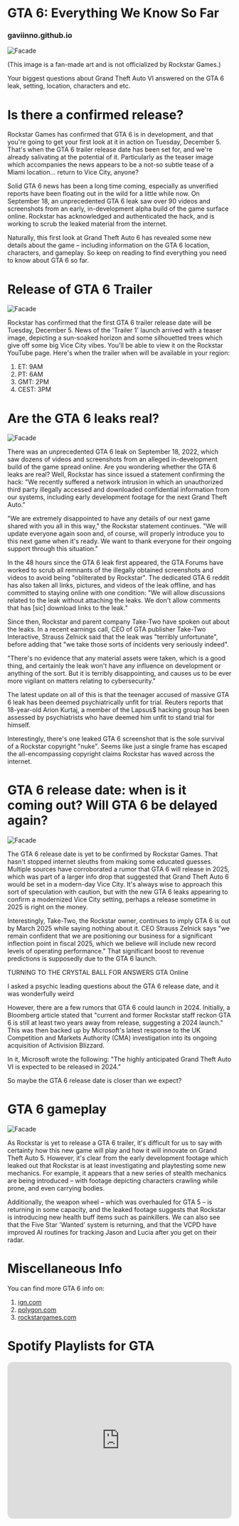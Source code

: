 # GTA 6: Everything We Know So Far  

### gaviinno.github.io

![Facade](https://www.hindustantimes.com/ht-img/img/2023/10/29/550x309/32143358-gta-setting-birgt-riesige-gefahr-schuld-i_1695890871511_1698600347847.jpg)

(This image is a fan-made art and is not officialized by Rockstar Games.)

Your biggest questions about Grand Theft Auto VI answered on the GTA 6 leak, setting, location, characters and etc.

# Is there a confirmed release?

Rockstar Games has confirmed that GTA 6 is in development, and that you're going to get your first look at it in action on Tuesday, December 5. That's when the GTA 6 trailer release date has been set for, and we're already salivating at the potential of it. Particularly as the teaser image which accompanies the news appears to be a not-so subtle tease of a Miami location... return to Vice City, anyone? 

Solid GTA 6 news has been a long time coming, especially as unverified reports have been floating out in the wild for a little while now. On September 18, an unprecedented GTA 6 leak saw over 90 videos and screenshots from an early, in-development alpha build of the game surface online. Rockstar has acknowledged and authenticated the hack, and is working to scrub the leaked material from the internet. 

Naturally, this first look at Grand Theft Auto 6 has revealed some new details about the game – including information on the GTA 6 location, characters, and gameplay. So keep on reading to find everything you need to know about GTA 6 so far.  

# **Release of GTA 6 Trailer**

![Facade](https://cdn.mos.cms.futurecdn.net/azHzdLVSS8cbJg2skdhidR-970-80.jpg.webp)

Rockstar has confirmed that the first GTA 6 trailer release date will be Tuesday, December 5. News of the 'Trailer 1' launch arrived with a teaser image, depicting a sun-soaked horizon and some silhouetted trees which give off some big Vice City vibes. You'll be able to view it on the Rockstar YouTube page. Here's when the trailer when will be available in your region:

1. ET: 9AM
2. PT: 6AM
3. GMT: 2PM
4. CEST: 3PM

# Are the GTA 6 leaks real?

![Facade](https://cdn.mos.cms.futurecdn.net/WD8wbv8Rgd5r85hdahEqFJ-970-80.jpg.webp)

There was an unprecedented GTA 6 leak on September 18, 2022, which saw dozens of videos and screenshots from an alleged in-development build of the game spread online. Are you wondering whether the GTA 6 leaks are real? Well, Rockstar has since issued a statement confirming the hack: "We recently suffered a network intrusion in which an unauthorized third party illegally accessed and downloaded confidential information from our systems, including early development footage for the next Grand Theft Auto."

"We are extremely disappointed to have any details of our next game shared with you all in this way," the Rockstar statement continues. "We will update everyone again soon and, of course, will properly introduce you to this next game when it's ready. We want to thank everyone for their ongoing support through this situation." 

In the 48 hours since the GTA 6 leak first appeared, the GTA Forums have worked to scrub all remnants of the illegally obtained screenshots and videos to avoid being "obliterated by Rockstar". The dedicated GTA 6 reddit has also taken all links, pictures, and videos of the leak offline, and has committed to staying online with one condition: "We will allow discussions related to the leak without attaching the leaks. We don't allow comments that has [sic] download links to the leak."

Since then, Rockstar and parent company Take-Two have spoken out about the leaks. In a recent earnings call, CEO of GTA publisher Take-Two Interactive, Strauss Zelnick said that the leak was "terribly unfortunate", before adding that "we take those sorts of incidents very seriously indeed". 

"There's no evidence that any material assets were taken, which is a good thing, and certainly the leak won't have any influence on development or anything of the sort. But it is terribly disappointing, and causes us to be ever more vigilant on matters relating to cybersecurity."

The latest update on all of this is that the teenager accused of massive GTA 6 leak has been deemed psychiatrically unfit for trial. Reuters reports that 18-year-old Arion Kurtaj, a member of the Lapsus$ hacking group has been assessed by psychiatrists who have deemed him unfit to stand trial for himself.

Interestingly, there's one leaked GTA 6 screenshot that is the sole survival of a Rockstar copyright "nuke". Seems like just a single frame has escaped the all-encompassing copyright claims Rockstar has waved across the internet. 

# GTA 6 release date: when is it coming out? Will GTA 6 be delayed again?

![Facade](https://cdn.mos.cms.futurecdn.net/yvoFV7rscq2BUEwr5pS9hJ-970-80.jpg.webp)

The GTA 6 release date is yet to be confirmed by Rockstar Games. That hasn't stopped internet sleuths from making some educated guesses. Multiple sources have corroborated a rumor that GTA 6 will release in 2025, which was part of a larger info drop that suggested that Grand Theft Auto 6 would be set in a modern-day Vice City. It's always wise to approach this sort of speculation with caution, but with the new GTA 6 leaks appearing to confirm a modernized Vice City setting, perhaps a release sometime in 2025 is right on the money. 

Interestingly, Take-Two, the Rockstar owner, continues to imply GTA 6 is out by March 2025 while saying nothing about it. CEO Strauss Zelnick says "we remain confident that we are positioning our business for a significant inflection point in fiscal 2025, which we believe will include new record levels of operating performance." That significant boost to revenue predictions is supposedly due to the GTA 6 launch. 

TURNING TO THE CRYSTAL BALL FOR ANSWERS
GTA Online

I asked a psychic leading questions about the GTA 6 release date, and it was wonderfully weird

However, there are a few rumors that GTA 6 could launch in 2024. Initially, a Bloomberg article stated that  "current and former Rockstar staff reckon GTA 6 is still at least two years away from release, suggesting a 2024 launch." This was then backed up by Microsoft's latest response to the UK Competition and Markets Authority (CMA) investigation into its ongoing acquisition of Activision Blizzard. 

In it, Microsoft wrote the following: "The highly anticipated Grand Theft Auto VI is expected to be released in 2024."

So maybe the GTA 6 release date is closer than we expect?

# GTA 6 gameplay

![Facade](https://cdn.mos.cms.futurecdn.net/cNmmYAm3AAbVjATyxdoARL-970-80.jpg.webp)

As Rockstar is yet to release a GTA 6 trailer, it's difficult for us to say with certainty how this new game will play and how it will innovate on Grand Theft Auto 5. However, it's clear from the early development footage which leaked out that Rockstar is at least investigating and playtesting some new mechanics. For example, it appears that a new series of stealth mechanics are being introduced – with footage depicting characters crawling while prone, and even carrying bodies. 

Additionally, the weapon wheel – which was overhauled for GTA 5 – is returning in some capacity, and the leaked footage suggests that Rockstar is introducing new health buff items such as painkillers. We can also see that the Five Star 'Wanted' system is returning, and that the VCPD have improved AI routines for tracking Jason and Lucia after you get on their radar. 

# Miscellaneous Info

You can find more GTA 6 info on:

1. [ign.com](https://www.ign.com/articles/grand-theft-auto-6-leaks-may-have-just-come-from-a-rockstar-employees-son)
2. [polygon.com](https://www.polygon.com/gta-6-guide/23983993/grand-theft-auto-6-trailer-release-time-date-when-coming-out-9-am-et)
3. [rockstargames.com](https://www.rockstargames.com/newswire/article/o3124592121914/listen-now-new-grand-theft-auto-radio-playlists-on-spotify)

# Spotify Playlists for GTA

<iframe style="border-radius:12px" src="https://open.spotify.com/embed/playlist/37i9dQZF1DX6RSJAsEDz7H?utm_source=generator" width="100%" height="352" frameBorder="0" allowfullscreen="" allow="autoplay; clipboard-write; encrypted-media; fullscreen; picture-in-picture" loading="lazy"></iframe>
